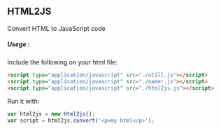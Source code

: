 ## HTML2JS
Convert HTML to JavaScript code

##### Usege : 
Include the following on your html file:
```html
<script type="application/javascript" src="./utill.js"></script>
<script type="application/javascript" src="./namer.js"></script>
<script type="application/javascript" src="./html2js.js"></script>
```

Run it with:
```javascript
var html2js = new Html2js();
var script = html2js.convert('<p>my html</p>');
```
